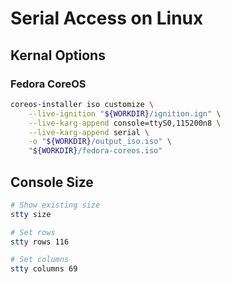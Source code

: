 # Serial Access on Linux

## Kernal Options

### Fedora CoreOS

```bash
coreos-installer iso customize \
    --live-ignition "${WORKDIR}/ignition.ign" \
    --live-karg-append console=ttyS0,115200n8 \
    --live-karg-append serial \
    -o "${WORKDIR}/output_iso.iso" \
    "${WORKDIR}/fedora-coreos.iso"
```

## Console Size

```bash
# Show existing size
stty size

# Set rows
stty rows 116

# Set columns
stty columns 69
```
